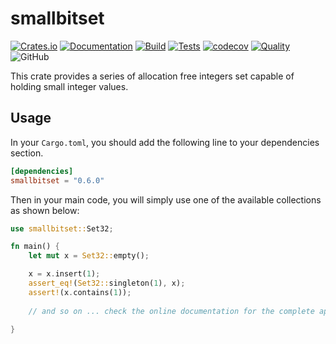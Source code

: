 # smallbitset
[![Crates.io](https://img.shields.io/crates/v/smallbitset)](https://crates.io/crates/smallbitset)
[![Documentation](https://img.shields.io/badge/Docs.rs-Latest-informational)](https://docs.rs/smallbitset/)
[![Build](https://github.com/xgillard/smallbitset/workflows/Build/badge.svg)](https://github.com/xgillard/smallbitset/actions?query=workflow%3A%22Build%22)
[![Tests](https://github.com/xgillard/smallbitset/workflows/Tests/badge.svg)](https://github.com/xgillard/smallbitset/actions?query=workflow%3A%22Tests%22)
[![codecov](https://codecov.io/gh/xgillard/smallbitset/branch/main/graph/badge.svg)](https://codecov.io/gh/xgillard/smallbitset)
[![Quality](https://github.com/xgillard/smallbitset/workflows/Quality%20Assurance/badge.svg)](https://github.com/xgillard/smallbitset/actions?query=workflow%3A%22Quality+Assurance%22)
![GitHub](https://img.shields.io/github/license/xgillard/smallbitset)

This crate provides a series of allocation free integers set capable of holding 
small integer values.

## Usage
In your `Cargo.toml`, you should add the following line to your dependencies
section.

```toml
[dependencies]
smallbitset = "0.6.0"
```

Then in your main code, you will simply use one of the available collections 
as shown below:

```rust
use smallbitset::Set32;

fn main() {
	let mut x = Set32::empty();

	x = x.insert(1);
	assert_eq!(Set32::singleton(1), x);
	assert!(x.contains(1));
	
	// and so on ... check the online documentation for the complete api details
	
}
```



